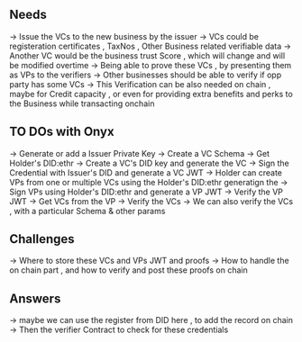 ## Needs

-> Issue the VCs to the new business by the issuer
-> VCs could be registeration certificates , TaxNos , Other Business related verifiable data
-> Another VC would be the business trust Score , which will change and will be modified overtime
-> Being able to prove these VCs , by presenting them as VPs to the verifiers
-> Other businesses should be able to verify if opp party has some VCs
-> This Verification can be also needed on chain , maybe for Credit capacity , or even for providing extra benefits and perks to the Business while transacting onchain

## TO DOs with Onyx

-> Generate or add a Issuer Private Key
-> Create a VC Schema
-> Get Holder's DID:ethr
-> Create a VC's DID key and generate the VC
-> Sign the Credential with Issuer's DID and generate a VC JWT
-> Holder can create VPs from one or multiple VCs using the Holder's DID:ethr generatign the
-> Sign VPs using Holder's DID:ethr and generate a VP JWT
-> Verify the VP JWT
-> Get VCs from the VP
-> Verify the VCs
-> We can also verify the VCs , with a particular Schema & other params

## Challenges

-> Where to store these VCs and VPs JWT and proofs
-> How to handle the on chain part , and how to verify and post these proofs on chain

## Answers

-> maybe we can use the register from DID here , to add the record on chain
-> Then the verifier Contract to check for these credentials
